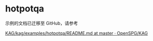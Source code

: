 # hotpotqa

示例的文档已迁移至 GitHub，请参考 

[KAG/kag/examples/hotpotqa/README.md at master · OpenSPG/KAG](https://github.com/OpenSPG/KAG/blob/master/kag/examples/hotpotqa/README.md)







